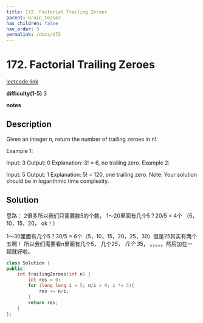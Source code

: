 ```yaml
---
title: 172. Factorial Trailing Zeroes
parent: brain_teaser
has_children: false
nav_order: 3
permalink: /docs/172
---
```

# 172. Factorial Trailing Zeroes
[leetcode link](https://leetcode.com/problems/factorial-trailing-zeroes/)

**difficulty(1-5)** 
3

**notes**

## Description
Given an integer n, return the number of trailing zeroes in n!.

Example 1:

Input: 3
Output: 0
Explanation: 3! = 6, no trailing zero.
Example 2:

Input: 5
Output: 1
Explanation: 5! = 120, one trailing zero.
Note: Your solution should be in logarithmic time complexity.

## Solution
思路：
2很多所以我们只需要数5的个数。
1～20里面有几个5？20/5 = 4个 （5，10，15，20， ok！）

1～30里面有几个5？30/5 = 6个（5，10，15，20，25，30）但是25其实有两个五啊！ 所以我们需要看n里面有几个5， 几个2*5， 几个
3*5， 。。。。。然后加在一起就好啦。

```c++
class Solution {
public:
    int trailingZeroes(int n) {
        int res = 0;
        for (long long i = 5; n/i > 0; i *= 5){
            res += n/i;
        }
        return res;
    }
};
```

<!-- 
Blue label
{: .label .label-blue }

Stable
{: .label .label-green }

New release
{: .label .label-purple }

Coming soon
{: .label .label-yellow }

Deprecated
{: .label .label-red } -->
